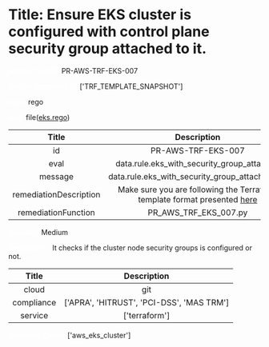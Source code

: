 



# Title: Ensure EKS cluster is configured with control plane security group attached to it.


***<font color="white">Master Test Id:</font>*** PR-AWS-TRF-EKS-007

***<font color="white">Master Snapshot Id:</font>*** ['TRF_TEMPLATE_SNAPSHOT']

***<font color="white">type:</font>*** rego

***<font color="white">rule:</font>*** file([eks.rego])  
  
  
  
  

|Title|Description|
| :---: | :---: |
|id|PR-AWS-TRF-EKS-007|
|eval|data.rule.eks_with_security_group_attached|
|message|data.rule.eks_with_security_group_attached_err|
|remediationDescription|Make sure you are following the Terraform template format presented <a href='https://registry.terraform.io/providers/hashicorp/aws/latest/docs/resources/eks_cluster' target='_blank'>here</a>|
|remediationFunction|PR_AWS_TRF_EKS_007.py|


***<font color="white">Severity:</font>*** Medium

***<font color="white">Description:</font>*** It checks if the cluster node security groups is configured or not.  
  
  

|Title|Description|
| :---: | :---: |
|cloud|git|
|compliance|['APRA', 'HITRUST', 'PCI-DSS', 'MAS TRM']|
|service|['terraform']|


***<font color="white">Resource Types:</font>*** ['aws_eks_cluster']


[eks.rego]: https://github.com/prancer-io/prancer-compliance-test/tree/master/aws/terraform/eks.rego
